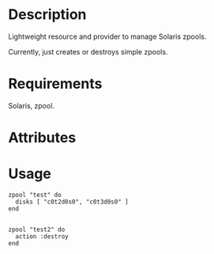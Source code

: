 
Description
==========

Lightweight resource and provider to manage Solaris zpools. 

Currently, just creates or destroys simple zpools.


Requirements
===========

Solaris, zpool.

Attributes
=========

Usage
====

    zpool "test" do
      disks [ "c0t2d0s0", "c0t3d0s0" ]
    end
  
  
    zpool "test2" do
      action :destroy
    end
  